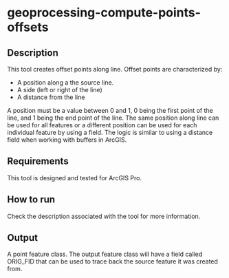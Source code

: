 # geoprocessing-compute-points-offsets

## Description

This tool creates offset points along line. Offset points are characterized by:
 - A position along a the source line.
 - A side (left or right of the line)
 - A distance from the line

A position must be a value between 0 and 1, 0 being the first point of the line, and 1 being the end point of the line. The same position along line can be used for all features or a different position can be used for each individual feature by using a field. The logic is similar to using a distance field when working with buffers in ArcGIS.

 ## Requirements

 This tool is designed and tested for ArcGIS Pro.

 ## How to run

Check the description associated with the tool for more information.

 ## Output

 A point feature class. The output feature class will have a field called ORIG_FID that can be used to trace back the source feature it was created from.